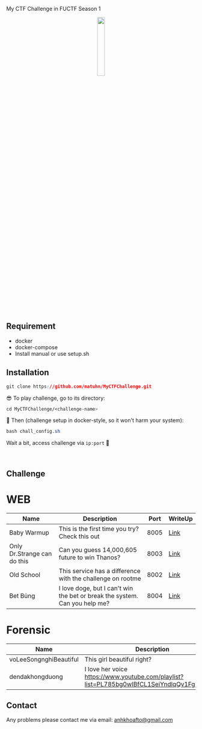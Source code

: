 My CTF Challenge in FUCTF Season 1

<p align="center">
  <img src="https://i.imgur.com/6zqTqj9.png" height="20%" width="20%">
</p>

## Requirement

* docker
* docker-compose
* Install manual or use setup.sh

## Installation

```css
git clone https://github.com/matuhn/MyCTFChallenge.git
```

😎 To play challenge, go to its directory:
```css
cd MyCTFChallenge/<challenge-name>
```

🤘 Then (challenge setup in docker-style, so it won't harm your system):
```css
bash chall_config.sh 
```

Wait a bit, access challenge via `ip:port`  🏁


<br>

## Challenge

<h1> WEB </h1>

| Name       			  | Description                                                                                       | Port | WriteUp |
|---------------------------------|---------------------------------------------------------------------------------------------------|------|---------|
| Baby Warmup			  | This is the first time you try? Check this out 			                              | 8005 | [Link](https://raw.githubusercontent.com/matuhn/MyCTFChallenge/master/Web/Baby%20Warmup/writeup.txt)    |
| Only Dr.Strange can do this     | Can you guess 14,000,605 future to win Thanos? | 8003 | [Link](#)    |
| Old School			  | This service has a difference with the challenge on rootme				              | 8002 | [Link](#)    |
| Bet Bủng			  | I love doge, but I can't win the bet or break the system. Can you help me?			      | 8004 | [Link](#)    |


<h1> Forensic </h1>

| Name       			  | Description                                                                                       | Port | WriteUp |
|---------------------------------|---------------------------------------------------------------------------------------------------|------|---------|
| voLeeSongnghiBeautiful		  | This girl beautiful right? 			                              |   | [Link](https://raw.githubusercontent.com/matuhn/MyCTFChallenge/master/Forensic/voLeeSongnghiBeautiful/writeup.txt)    |
| dendakhongduong     | I love her voice https://www.youtube.com/playlist?list=PL785bg0wIBfCL1SeiYndlqQv1FgBeQE9M                           |   | [Link](https://raw.githubusercontent.com/matuhn/MyCTFChallenge/master/Forensic/dendakhongduong/writeup.txt)    |

## Contact
Any problems please contact me via email: <anhkhoafto@gmail.com>

